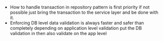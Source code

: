 - How to handle transaction in repository pattern is first priority if not possible just bring the transaction to the service layer and be done with it.
- Enforcing DB level data validation is always faster and safer than completely depending on application level validation put the DB validation in then also validate on the app level